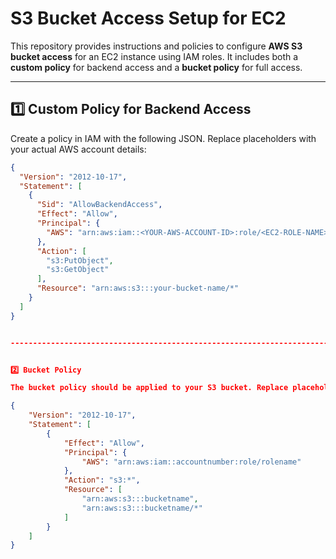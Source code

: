 # S3 Bucket Access Setup for EC2

This repository provides instructions and policies to configure **AWS S3 bucket access** for an EC2 instance using IAM roles. It includes both a **custom policy** for backend access and a **bucket policy** for full access.

---

## 1️⃣ Custom Policy for Backend Access

Create a policy in IAM with the following JSON. Replace placeholders with your actual AWS account details:

```json
{
  "Version": "2012-10-17",
  "Statement": [
    {
      "Sid": "AllowBackendAccess",
      "Effect": "Allow",
      "Principal": {
        "AWS": "arn:aws:iam::<YOUR-AWS-ACCOUNT-ID>:role/<EC2-ROLE-NAME>"
      },
      "Action": [
        "s3:PutObject",
        "s3:GetObject"
      ],
      "Resource": "arn:aws:s3:::your-bucket-name/*"
    }
  ]
}


-----------------------------------------------------------------------------------------------------


2️⃣ Bucket Policy

The bucket policy should be applied to your S3 bucket. Replace placeholders with your actual account number, role name, and bucket name:

{
    "Version": "2012-10-17",
    "Statement": [
        {
            "Effect": "Allow",
            "Principal": {
                "AWS": "arn:aws:iam::accountnumber:role/rolename"
            },
            "Action": "s3:*",
            "Resource": [
                "arn:aws:s3:::bucketname",
                "arn:aws:s3:::bucketname/*"
            ]
        }
    ]
}
